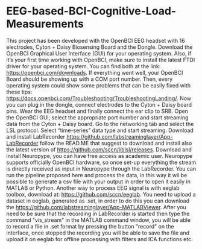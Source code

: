 # EEG-based-BCI-Cognitive-Load-Measurements
This project has been developed with the OpenBCI EEG headset with 16 electrodes, Cyton + Daisy Biosensing Board and the Dongle.
Download the OpenBCI Graphical User Interface (GUI) for your operating system. Also, if it’s your first time working with OpenBCI, make sure to install the latest FTDI driver for your operating system. You can find both at the link: https://openbci.com/downloads.
If everything went well, your OpenBCI Board should be showing up with a COM port number. Then, every operating system could show some problems that can be easily fixed with these tips: https://docs.openbci.com/Troubleshooting/TroubleshootingLanding/.
Now you can plug in the dongle, connect electrodes to the Cyton + Daisy board pins. Wear the EEG headset and finally connect the ear clip to SRB. Open the OpenBCI GUI, select the appropriate port number and start streaming data from the Cyton + Daisy board. Go to the networking tab and select the LSL protocol. Select “time-series” data type and start streaming.
Download and install LabRecorder https://github.com/labstreaminglayer/App-LabRecorder follow the READ.ME that suggest to download and install also the latest version of https://github.com/sccn/liblsl/releases.
Download and install Neuropype, you can have free access as academic user. Neuropype supports officially OpenBCI hardware, so once set-up everything the stream is directly received as input in Neuropype through the LabRecorder. You can run the pipeline proposed here and process the data, in this way it wil be possible to generate a csv file with your output in order to open it easily in MATLAB or Python.
Another way to process EEG signal is with eeglab toolbox, download at: https://github.com/sccn/eeglab. You need to upload a dataset in eeglab, generated as .set, in order to do this you can download the https://github.com/labstreaminglayer/App-MATLABViewer. After you need to be sure that the recording in LabRecorder is started then type the command "vis_stream" in the MATLAB command window, you will be able to record a file in .set format by pressing the button "record" on the interface, once stopped the recording you will be able to save the file and upload it on eeglab for offline processing with filters and ICA functions etc. 
